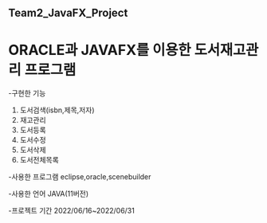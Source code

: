 ## Team2_JavaFX_Project
# ORACLE과 JAVAFX를 이용한 도서재고관리 프로그램
-구현한 기능
1. 도서검색(isbn,제목,저자)
2. 재고관리
3. 도서등록
4. 도서수정
5. 도서삭제
6. 도서전체목록

-사용한 프로그램
eclipse,oracle,scenebuilder

-사용한 언어
JAVA(11버전)

-프로젝트 기간
2022/06/16~2022/06/31
